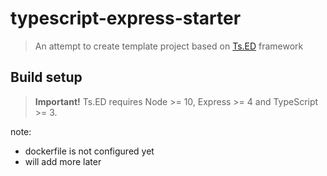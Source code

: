 # typescript-express-starter
> An attempt to create template project based on [Ts.ED](https://tsed.io) framework
## Build setup
>  **Important!** Ts.ED requires Node >= 10, Express >= 4 and TypeScript >= 3.

note:
- dockerfile is not configured yet
- will add more later